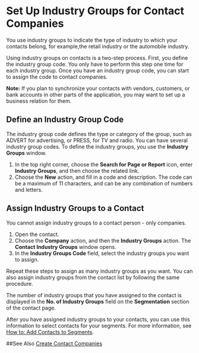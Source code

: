 <properties
                pageTitle="Industry Groups | Project “Madeira”"
                description="Describes using industry groups with contacts in Project “Madeira”"
                services="project-madeira"
                documentationCenter=""
                authors="jswymer"
/>
<tags
    ms.service="project-madeira"
    ms.topic="article"
    ms.devlang="na"
    ms.tgt_pltfrm="na"
    ms.workload="Madeira"
    ms.date="05/12/2016"
    ms.author="jswymer" />

# Set Up Industry Groups for Contact Companies
You use industry groups to indicate the type of industry to which your contacts belong, for example,the retail industry or the automobile industry.

Using industry groups on contacts is a two-step process. First, you define the industry group code. You only have to perform this step one time for each industry group. Once you have an industry group code, you can start to assign the code to contact companies.

**Note:** If you plan to synchronize your contacts with vendors, customers, or bank accounts in other parts of the application, you may want to set up a business relation for them.

## Define an Industry Group Code
The industry group code defines the type or category of the group, such as ADVERT for advertising, or PRESS, for TV and radio. You can have several industry group codes. To define the industry groups, you use the **Industry Groups** window.

1. In the top right corner, choose the **Search for Page or Report** icon, enter **Industry Groups**, and then choose the related link.
2. Choose the **New** action, and fill in a code and description. The code can be a maximum of 11 characters, and can be any combination of numbers and letters.

## Assign Industry Groups to a Contact
You cannot assign industry groups to a contact person - only companies.

1. Open the contact.
2. Choose the **Company** action, and then the **Industry Groups** action. The **Contact Industry Groups** window opens.
3. In the **Industry Groups Code** field, select the industry groups you want to assign.

Repeat these steps to assign as many industry groups as you want. You can also assign industry groups from the contact list by following the same procedure.

The number of industry groups that you have assigned to the contact is displayed in the **No. of Industry Groups** field on the **Segmentation** section of the contact page.

After you have assigned industry groups to your contacts, you can use this information to select contacts for your segments. For more information, see [How to: Add Contacts to Segments](marketing-add-contact-segment.md).

##See Also
[Create Contact Companies](marketing-create-contact-companies.md)

